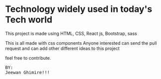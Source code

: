 

# Technology widely used in today's Tech world
This project is made using HTML, CSS, React js, Bootstrap, sass

This is all made with css components
Anyone interested can send the pull request and can add other different ideas to this project

feel free to contribute.

<pre>
BY:
Jeewan Ghimire!!!
</pre>